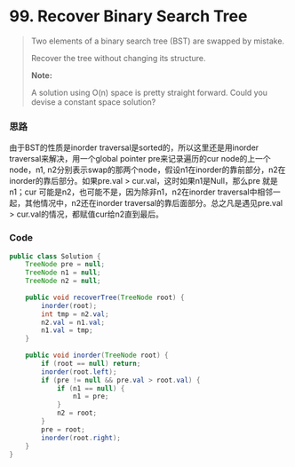 # 99. Recover Binary Search Tree

> Two elements of a binary search tree \(BST\) are swapped by mistake.
>
> Recover the tree without changing its structure.
>
> **Note:**
>
> A solution using O\(n\) space is pretty straight forward. Could you devise a constant space solution?

### 思路

由于BST的性质是inorder traversal是sorted的，所以这里还是用inorder traversal来解决，用一个global pointer pre来记录遍历的cur node的上一个node，n1, n2分别表示swap的那两个node，假设n1在inorder的靠前部分，n2在inorder的靠后部分。如果pre.val &gt; cur.val，这时如果n1是Null，那么pre 就是n1；cur 可能是n2，也可能不是，因为除非n1，n2在inorder traversal中相邻一起，其他情况中，n2还在inorder traversal的靠后面部分。总之凡是遇见pre.val &gt; cur.val的情况，都赋值cur给n2直到最后。

### Code

```java
public class Solution {
    TreeNode pre = null;
    TreeNode n1 = null;
    TreeNode n2 = null;
    
    public void recoverTree(TreeNode root) {
        inorder(root);
        int tmp = n2.val;
        n2.val = n1.val;
        n1.val = tmp;
    }
    
    public void inorder(TreeNode root) {
        if (root == null) return;
        inorder(root.left);
        if (pre != null && pre.val > root.val) {
            if (n1 == null) {
                n1 = pre;
            }
            n2 = root;
        }
        pre = root;
        inorder(root.right);
    }
}
```



